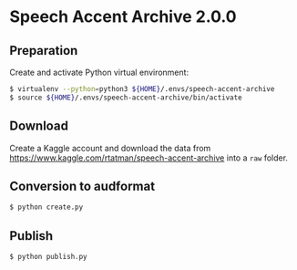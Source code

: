 # Speech Accent Archive 2.0.0

## Preparation

Create and activate Python virtual environment:

```bash
$ virtualenv --python=python3 ${HOME}/.envs/speech-accent-archive
$ source ${HOME}/.envs/speech-accent-archive/bin/activate
```

## Download

Create a Kaggle account and download the data
from https://www.kaggle.com/rtatman/speech-accent-archive
into a ``raw`` folder.

## Conversion to audformat

```bash
$ python create.py
```

## Publish

```bash
$ python publish.py
```
